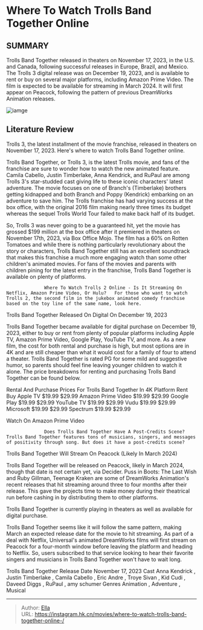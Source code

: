 # Where To Watch Trolls Band Together Online 


## SUMMARY 



  Trolls Band Together released in theaters on November 17, 2023, in the U.S. and Canada, following successful releases in Europe, Brazil, and Mexico.   The Trolls 3 digital release was on December 19, 2023, and is available to rent or buy on several major platforms, including Amazon Prime Video.   The film is expected to be available for streaming in March 2024. It will first appear on Peacock, following the pattern of previous DreamWorks Animation releases.  

![iamge](https://static1.srcdn.com/wordpress/wp-content/uploads/2023/09/brozone-performing-in-trolls-band-together.jpg)

## Literature Review

Trolls 3, the latest installment of the movie franchise, released in theaters on November 17, 2023. Here&#39;s where to watch Trolls Band Together online.




Trolls Band Together, or Trolls 3, is the latest Trolls movie, and fans of the franchise are sure to wonder how to watch the new animated feature. Camila Cabello, Justin Timberlake, Anna Kendrick, and RuPaul are among Trolls 3&#39;s star-studded cast giving life to these iconic characters&#39; latest adventure. The movie focuses on one of Branch&#39;s (Timberlake) brothers getting kidnapped and both Branch and Poppy (Kendrick) embarking on an adventure to save him. The Trolls franchise has had varying success at the box office, with the original 2016 film making nearly three times its budget whereas the sequel Trolls World Tour failed to make back half of its budget.




So, Trolls 3 was never going to be a guaranteed hit, yet the movie has grossed $199 million at the box office after it premiered in theaters on November 17th, 2023, via Box Office Mojo. The film has a 60% on Rotten Tomatoes and while there is nothing particularly revolutionary about the story or characters, Trolls Band Together still has an excellent soundtrack that makes this franchise a much more engaging watch than some other children&#39;s animated movies. For fans of the movies and parents with children pining for the latest entry in the franchise, Trolls Band Together is available on plenty of platforms.


 


 
                  Where To Watch Trolls 2 Online - Is It Streaming On Netflix, Amazon Prime Video, Or Hulu?   For those who want to watch Trolls 2, the second film in the jukebox animated comedy franchise based on the toy line of the same name, look here.   






 Trolls Band Together Released On Digital On December 19, 2023 
          

Trolls Band Together became available for digital purchase on December 19, 2023, either to buy or rent from plenty of popular platforms including Apple TV, Amazon Prime Video, Google Play, YouTube TV, and more. As a new film, the cost for both rental and purchase is high, but most options are in 4K and are still cheaper than what it would cost for a family of four to attend a theater. Trolls Band Together is rated PG for some mild and suggestive humor, so parents should feel fine leaving younger children to watch it alone. The price breakdowns for renting and purchasing Trolls Band Together can be found below.

 Rental And Purchase Prices For Trolls Band Together In 4K   Platform  Rent  Buy   Apple TV  $19.99  $29.99   Amazon Prime Video  $19.99  $29.99   Google Play  $19.99  $29.99   YouTube TV  $19.99  $29.99   Vudu  $19.99  $29.99   Microsoft  $19.99  $29.99   Spectrum  $19.99  $29.99   






Watch On Amazon Prime Video

                  Does Trolls Band Together Have A Post-Credits Scene?   Trolls Band Together features tons of musicians, singers, and messages of positivity through song. But does it have a post-credits scene?   



 Trolls Band Together Will Stream On Peacock (Likely In March 2024) 
         

Trolls Band Together will be released on Peacock, likely in March 2024, though that date is not certain yet, via Decider. Puss in Boots: The Last Wish and Ruby Gillman, Teenage Kraken are some of DreamWorks Animation&#39;s recent releases that hit streaming around three to four months after their release. This gave the projects time to make money during their theatrical run before cashing in by distributing them to other platforms.



Trolls Band Together is currently playing in theaters as well as available for digital purchase.







Trolls Band Together seems like it will follow the same pattern, making March an expected release date for the movie to hit streaming. As part of a deal with Netflix, Universal&#39;s animated DreamWorks films will first stream on Peacock for a four-month window before leaving the platform and heading to Netflix. So, users subscribed to that service looking to hear their favorite singers and musicians in Trolls Band Together won&#39;t have to wait long.

   Trolls Band Together      Release Date    November 17, 2023     Cast    Anna Kendrick , Justin Timberlake , Camila Cabello , Eric Andre , Troye Sivan , Kid Cudi , Daveed Diggs , RuPaul , amy schumer     Genres    Animation , Adventure , Musical      


---

> Author: [Ella](https://instagram.hk.cn/)  
> URL: https://instagram.hk.cn/movies/where-to-watch-trolls-band-together-online-/  

